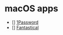 # macOS apps

- [] [1Password](https://www.google.at/url?sa=t&rct=j&q=&esrc=s&source=web&cd=1&cad=rja&uact=8&ved=2ahUKEwixjdWwxpDnAhUR2KQKHQbVBKgQFjAAegQIBBAB&url=https%3A%2F%2Fapps.apple.com%2Fde%2Fapp%2F1password-7-password-manager%2Fid1333542190%3Fmt%3D12&usg=AOvVaw2T_16CFgMJWW-wgRFh6W0z)
- [] [Fantastical](https://www.google.at/url?sa=t&rct=j&q=&esrc=s&source=web&cd=1&cad=rja&uact=8&ved=2ahUKEwiFhc3GxpDnAhWM-6QKHe5lBh0QFjAAegQIAxAB&url=https%3A%2F%2Fapps.apple.com%2Fde%2Fapp%2Ffantastical-2%2Fid975937182%3Fmt%3D12&usg=AOvVaw078EKyZcyxFBbrfPi1g5qv)

